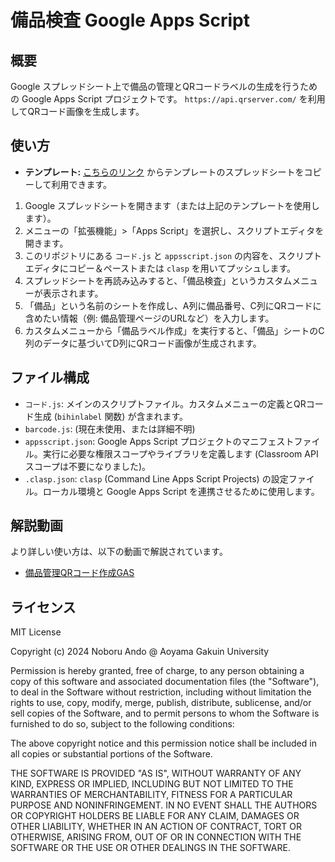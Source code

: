 # 備品検査 Google Apps Script

## 概要

Google スプレッドシート上で備品の管理とQRコードラベルの生成を行うための Google Apps Script プロジェクトです。
`https://api.qrserver.com/` を利用してQRコード画像を生成します。

## 使い方

*   **テンプレート:** [こちらのリンク](https://docs.google.com/spreadsheets/d/1g-gboRh1i9A0NnyWuCm21wZhXVHHI3EwnOqYLxqnrEg/copy) からテンプレートのスプレッドシートをコピーして利用できます。

1.  Google スプレッドシートを開きます（または上記のテンプレートを使用します）。
2.  メニューの「拡張機能」>「Apps Script」を選択し、スクリプトエディタを開きます。
3.  このリポジトリにある `コード.js` と `appsscript.json` の内容を、スクリプトエディタにコピー＆ペーストまたは `clasp` を用いてプッシュします。
4.  スプレッドシートを再読み込みすると、「備品検査」というカスタムメニューが表示されます。
5.  「備品」という名前のシートを作成し、A列に備品番号、C列にQRコードに含めたい情報（例: 備品管理ページのURLなど）を入力します。
6.  カスタムメニューから「備品ラベル作成」を実行すると、「備品」シートのC列のデータに基づいてD列にQRコード画像が生成されます。

## ファイル構成

*   `コード.js`: メインのスクリプトファイル。カスタムメニューの定義とQRコード生成 (`bihinlabel` 関数) が含まれます。
*   `barcode.js`: (現在未使用、または詳細不明)
*   `appsscript.json`: Google Apps Script プロジェクトのマニフェストファイル。実行に必要な権限スコープやライブラリを定義します (Classroom API スコープは不要になりました)。
*   `.clasp.json`: `clasp` (Command Line Apps Script Projects) の設定ファイル。ローカル環境と Google Apps Script を連携させるために使用します。

## 解説動画

より詳しい使い方は、以下の動画で解説されています。

*   [備品管理QRコード作成GAS](https://youtu.be/ktsLFxL23H8?si=mP9xvmdM9gAE7re0)

## ライセンス

MIT License

Copyright (c) 2024 Noboru Ando @ Aoyama Gakuin University

Permission is hereby granted, free of charge, to any person obtaining a copy
of this software and associated documentation files (the "Software"), to deal
in the Software without restriction, including without limitation the rights
to use, copy, modify, merge, publish, distribute, sublicense, and/or sell
copies of the Software, and to permit persons to whom the Software is
furnished to do so, subject to the following conditions:

The above copyright notice and this permission notice shall be included in all
copies or substantial portions of the Software.

THE SOFTWARE IS PROVIDED "AS IS", WITHOUT WARRANTY OF ANY KIND, EXPRESS OR
IMPLIED, INCLUDING BUT NOT LIMITED TO THE WARRANTIES OF MERCHANTABILITY,
FITNESS FOR A PARTICULAR PURPOSE AND NONINFRINGEMENT. IN NO EVENT SHALL THE
AUTHORS OR COPYRIGHT HOLDERS BE LIABLE FOR ANY CLAIM, DAMAGES OR OTHER
LIABILITY, WHETHER IN AN ACTION OF CONTRACT, TORT OR OTHERWISE, ARISING FROM,
OUT OF OR IN CONNECTION WITH THE SOFTWARE OR THE USE OR OTHER DEALINGS IN THE
SOFTWARE.
